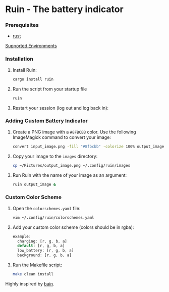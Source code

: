 # Ruin - The battery indicator

### Prerequisites

- [rust](https://www.rust-lang.org/tools/install)

[Supported Environments](https://github.com/unixpariah/wlrs?tab=readme-ov-file#supported-environments)

### Installation

1. Install Ruin:

    ```bash
    cargo install ruin
    ```

2. Run the script from your startup file

    ```bash
    ruin
    ```

3. Restart your session (log out and log back in):

### Adding Custom Battery Indicator

1. Create a PNG image with a `#8FBCBB` color. Use the following ImageMagick command to convert your image:

    ```bash
    convert input_image.png -fill "#8fbcbb" -colorize 100% output_image.png
    ```

2. Copy your image to the `images` directory:

    ```bash
    cp ~/Pictures/output_image.png ~/.config/ruin/images
    ```

3. Run Ruin with the name of your image as an argument:

    ```bash
    ruin output_image &
    ```

### Custom Color Scheme

1. Open the `colorschemes.yaml` file:

    ```bash
    vim ~/.config/ruin/colorschemes.yaml
    ```

2. Add your custom color scheme (colors should be in rgba):

    ```rust
    example:
      charging: [r, g, b, a]
      default: [r, g, b, a]
      low_battery: [r, g, b, a]
      background: [r, g, b, a]
    ```

3. Run the Makefile script:

    ```bash
    make clean install
    ```

Highly inspired by [bain](https://github.com/amishbni/bain/tree/master).
